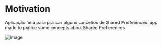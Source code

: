 # Motivation
Aplicação feita para praticar alguns conceitos de Shared Prefferences.
app made to pratice some concepts about Shared Prefferences.

![image](https://user-images.githubusercontent.com/77680596/165006255-51538217-8f27-4154-9480-8fdea239c288.png)
